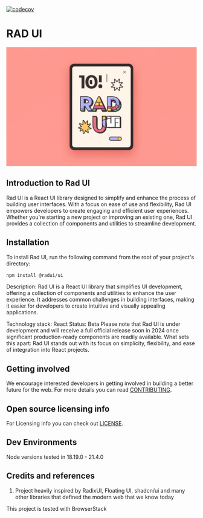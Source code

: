 [![codecov](https://codecov.io/gh/rad-ui/ui/graph/badge.svg?token=Z74MUHF5TN)](https://codecov.io/gh/rad-ui/ui)

# RAD UI

![RAD UI](./assets/images/rad-ui-poster.jpg)

## Introduction to Rad UI

Rad UI is a React UI library designed to simplify and enhance the process of building user interfaces. With a focus on ease of use and flexibility, Rad UI empowers developers to create engaging and efficient user experiences. Whether you're starting a new project or improving an existing one, Rad UI provides a collection of components and utilities to streamline development.

## Installation

To install Rad UI, run the following command from the root of your project's directory:

```bash
npm install @radui/ui
```

Description: Rad UI is a React UI library that simplifies UI development, offering a collection of components and utilities to enhance the user experience. It addresses common challenges in building interfaces, making it easier for developers to create intuitive and visually appealing applications.

Technology stack: React
Status: Beta
Please note that Rad UI is under development and will receive a full official release soon in 2024 once significant production-ready components are readily available.
What sets this apart: Rad UI stands out with its focus on simplicity, flexibility, and ease of integration into React projects.
<!-- 

## Dependencies

Describe any dependencies that must be installed for this software to work.
This includes programming languages, databases or other storage mechanisms, build tools, frameworks, and so forth.
If specific versions of other software are required, or known not to work, call that out.

## Usage

Show users how to use the software.
Be specific.
Use appropriate formatting when showing code snippets.

## How to test the software

If the software includes automated tests, detail how to run those tests.

## Known issues

Document any known significant shortcomings with the software.

## Getting help

Instruct users how to get help with this software; this might include links to an issue tracker, wiki, mailing list, etc.

**Example**

If you have questions, concerns, bug reports, etc, please file an issue in this repository's Issue Tracker. -->

## Getting involved

We encourage interested developers in getting involved in building a better future for the web.
For more details you can read [CONTRIBUTING](CONTRIBUTING.md).

## Open source licensing info

For Licensing info you can check out [LICENSE](LICENSE).

## Dev Environments

Node versions tested in 18.19.0 - 21.4.0

## Credits and references

1. Project heavily inspired by RadixUI, Floating UI, shadcn/ui and many other libraries that defined the modern web that we know today

This project is tested with BrowserStack
